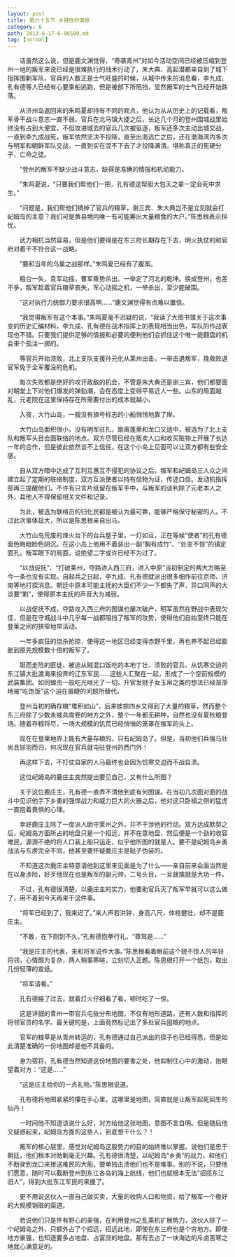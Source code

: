 ```yaml
---
layout: post
title: 第六十五节 关键性的情报
category: 6
path: 2013-6-17-6-06500.md
tag: [normal]
---
```


　　话虽然这么说，但是鹿文渊觉得，“奇袭青州”对如今活动空间已经被压缩到登州一地的叛军来说已经是很难执行的战术行动了，朱大典、高起潜都亲自到了城下指挥围剿军队，官兵的人数正是士气旺盛的时候，从城中传来的消息看，李九成、孔有德等人已经有心要乘船逃跑，但是被部下所阻挡，显然叛军的士气已经开始跌落。

　　从济州岛返回来的朱鸣夏却持有不同的观点，他认为从从历史上的记载看，叛军骨干战斗意志一直不弱。官兵在北马镇大捷之后，长达几个月的登州围城战里始终没有占到大便宜，不但攻进城去的官兵几次被驱逐，叛军还多次主动出城交战，一直到李九成战死，叛军依然坚决不投降，直至出海逃亡之后，还在渤海湾内多次与明军和朝鲜军队交战，一直到实在混不下去了才投降满清。堪称真正的死硬分子，亡命之徒。

　　“登州的叛军不缺少战斗意志，缺得是准确的情报和机动能力。

　　”朱鸣夏说，“只要我们帮他们一把，孔有德这帮胆大包天之辈一定会死中求生。”

　　“问题是，我们帮他们搞掉了官兵的粮草，谢三宾、朱大典岂不是立刻就会打屺姆岛的主意？我们可是黄县境内唯一有可能筹出大量粮食的大户。”陈思根表示担忧。

　　武力相抗当然容易，但是他们要得是在东三府长期存在下去，明火执仗的和官府对着干不符合这一战略。

　　“要和当年的乌巢之战那样。”朱鸣夏已经有了腹案。

　　粮台一失，袁军动摇，曹军乘势杀出。一举定了河北的乾坤。换成登州，也差不多，叛军趁着官兵粮草丧失，军心动摇之机，一举杀出，至少能破围。

　　“这对执行力统御力要求很高啊……”鹿文渊觉得有点难以置信。

　　“我觉得叛军有这个本事。”朱鸣夏毫不迟疑的说，“我读了大图书馆关于这次事变的历史汇编材料，李九成、孔有德在战术指挥上的表现相当出色，军队的作战表现也不错。只要我们提供足够的情报和必要的便利他们会抓住这个唯一能翻盘的机会来个孤注一掷的。

　　等官兵开始溃败，北上支队支援孙元化从莱州出击，一举击退叛军，挽救败退官军免于全军覆没的危机。

　　每次失败都是绝好的攻讦政敌的机会，不管是朱大典还是谢三宾，他们都要面对朝堂上下对他们爆发的弹劾潮，会在态度上变得平易近人一些。山东的局面越乱，元老院在这里保持存在所需要付出的成本就越小。

　　入夜，大竹山岛，一艘没有旗号标志的小船悄悄地靠了岸。

　　大竹山岛面积很小，没有明军驻扎，距离蓬莱和龙口又适中，被选为了北上支队和叛军头目会面联络的地点。双方尽管已经在贩卖人口和收买赃物上开展了长达一年的合作，但是彼此依然谈不上信任，在这个小岛上见面可以让双方都有些安全感。

　　自从双方暗中达成了互利互惠互不侵犯的协议之后，叛军和屺姆岛三人众之间建立起了定期的联络制度，双方互派使者以持有信物为证，传述口信。发动机指挥部再三提醒他们，不许有只言片纸留在叛军手中，与叛军的谈判除了元老本人之外，其他人不得保留相关文件和记录。

　　为此，被选为联络员的归化民都是被认为最可靠，能够严格保守秘密的人。不过此次事体兹大，所以是陈思根亲自出马。

　　大竹山岛荒废的烽火台下的台兵屋子里，一灯如豆，正在等候“使者”的孔有德面色晦暗脸色阴沉。在这小岛上他用不着装出一副“胸有成竹”、“处变不惊”的镇定面孔。叛军眼下的局面，说绝望二字或许已经不为过了。

　　“以战促抚”、“打破莱州，夺路进入西三府，进入中原”当初制定的两大方略至今一条也没有实现。自起兵之日起，李九成、孔有德就派出很多细作前往京师、济南等地打探消息。朝廷中原本可能主抚的大臣们不少一下都失了声，异口同声的大谈要“剿”，使得原本主抚的声音大为减弱。

　　以战促抚不成，夺路攻入西三府的图谋也屡次破产，明军虽然在野战中表现欠佳，但是在守城战斗中几乎每一战都阻挡了叛军的攻势，使得他们自始至终只能在登莱之间的狭窄地带活动。

　　一年多疯狂的烧杀抢掠，使得这一地区已经变得赤野千里，再也养不起已经膨胀到原先规模数十倍的叛军了。

　　铤而走险的匪徒、被迫从贼混口饭吃的本地丁壮、溃败的官兵、从饥寒交迫的东江镇大批渡海来投奔的辽东军民……这些人汇聚在一起，形成了一个空前规模的武装集团。如同蝗虫一般吃光啃光了一切。升官发财子女玉帛之类的想法已经渐渐地被“吃饱饭”这个迫在眉睫的问题所替代。

　　登州当初的确存粮“堆积如山”，后来掳掠四乡又得到了大量的粮草，然而整个东三府除了少数未被兵席卷的地方之外，整个一年都无耕种，自然也没有夏秋粮登场。随着存粮将尽，一场大规模的饥荒已经悄悄的笼罩在叛军的头上。

　　现在在登莱地界上能有大量存粮的，只有屺姆岛了。但是，当初他们兵强马壮尚且铩羽而归，何况现在官兵就屯驻登州的西门外！

　　再这样下去，不打仗自家的人马最终也会因为饥寒交迫而不战自溃。

　　这位屺姆岛的鹿庄主突然提出要见自己，又有什么所图？

　　关于这位鹿庄主，孔有德一直弄不清他到底有何图谋。在当初几次面对面的战斗中见识他手下乡勇的强悍战力和威力巨大的火器之后，他对这只卧榻之侧的猛虎一直抱着畏惧的心理。

　　幸好鹿庄主除了一度派人助守莱州之外，并不干涉他的行动。双方达成默契之后，屺姆岛方面所占的地盘只是一个招远，并不在意地盘，然后便是一个劲的收容难民，源源不绝的将人口装上船只运走，似乎他所图的就是人。要不是屺姆岛乡勇战法与东虏完全不同，他甚至要怀疑鹿庄主是鞑子伪装的。

　　不知道这次鹿庄主特意请他到这里来见面是为了什么——亲自前来会面当然是在以身涉险，好歹他现在也是叛军的副元帅，二号头目，一旦就擒就是大功一件。

　　不过，孔有德很清楚，以鹿庄主的实力，他要助官兵灭了叛军早就可以这么做了，用不着到今天再来干这件事。

　　“将军已经到了，我来迟了。”来人声若洪钟，身高八尺，体格健壮，却不是鹿庄主。

　　“不敢，在下刚到不久。”孔有德抱拳行礼，“尊驾是……”

　　“我是庄主的代表，来和将军说件大事。”陈思根看着眼前这个貌不惊人的年轻将领，心情颇为复杂，两人稍事寒暄，立刻切入正题。陈思根打开一个纸包，取出几份轻薄的宣纸。

　　“将军请看。”

　　孔有德接了过去，就着灯火仔细看了看，顿时吃了一惊。

　　这是详细的青州一带官兵屯驻分布地图，不仅有地形道路，还有人数和指挥的将领官员的名字。最关键的是，上面竟然标记出了多处官兵囤粮的地点。

　　官军的粮草是从青州转运的，孔有德通过自己派出的探子也已经得悉，但是如此清楚准确的一份地图却是他不具备的。

　　身为宿将，孔有德当然知道这份地图的要害之处，他抑制住心中的激动，抬眼望着对方：“这是……”

　　“这是庄主给你的一点礼物。”陈思根说道。

　　孔有德将地图紧紧的攥在手心里，这哪里是地图，简直就是让叛军起死回生的仙丹！

　　一时间他不知道该说什么好，对方给他这张地图，意图不言自明。但是随后他又疑惑起来，屺姆岛方面的这些人，到底想干什么？！

　　叛军的核心层里，感觉对屺姆岛这股势力的目的始终难以掌握。说他们是忠于朝廷，他们根本对助剿毫无兴趣。孔有德很清楚，以屺姆岛“乡勇”的战力，和他们不断驶到龙口来接送难民的大船，要单独击溃他们也不是难事。别的不说，只要他们愿意，随时可以截断登州到东江各岛的海上航线，他们也就根本无法“招揽东江旧人”，得到大批东江军民的来援了。

　　更不用说这伙人一直自己做买卖，大量的收购人口和物资，给了叛军一个极好的大规模销赃的渠道。

　　若说他们只是怀有野心的豪强，在利用登州之乱乘机扩展势力，这伙人除了一个屺姆岛之外，只额外占了个招远，招远此地，即使在东三府也是个穷地方。即使地方豪强，也知道要多占地盘、占富庶的地盘。那有去占了一块海边的斥卤苦寒之地就心满意足的。
